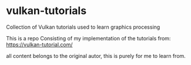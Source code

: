 # vulkan-tutorials
Collection of Vulkan tutorials used to learn graphics processing

This is a repo Consisting of my implementation of the tutorials from: https://vulkan-tutorial.com/

all content belongs to the original autor, this is purely for me to learn from.
